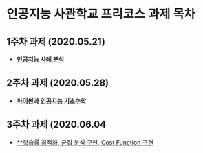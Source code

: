 # 인공지능 사관학교 프리코스 과제 목차

## 1주차 과제 (2020.05.21)
* [**인공지능 사례 분석**](https://github.com/kojaejeung/kkojae/blob/master/1%EC%A3%BC%EC%B0%A8%EA%B3%BC%EC%A0%9C.ipynb)

## 2주차 과제 (2020.05.28)
* [**파이썬과 인공지능 기초수학**](https://github.com/kojaejeung/kkojae/blob/master/2%EC%A3%BC%EC%B0%A8%EA%B3%BC%EC%A0%9C.ipynb)

## 3주차 과제 (2020.06.04
* [**학습률 최적화, 군집 분석 구현, Cost Function 구현](https://github.com/kojaejeung/kkojae/blob/master/3%EC%A3%BC%EC%B0%A8_%EA%B3%BC%EC%A0%9C%EC%9D%98_%EC%82%AC%EB%B3%B8.ipynb)
